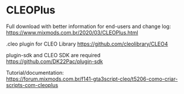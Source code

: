 # CLEOPlus
Full download with better information for end-users and change log:  
https://www.mixmods.com.br/2020/03/CLEOPlus.html  

.cleo plugin for CLEO Library
https://github.com/cleolibrary/CLEO4  

plugin-sdk and CLEO SDK are required  
https://github.com/DK22Pac/plugin-sdk

Tutorial/documentation:  
https://forum.mixmods.com.br/f141-gta3script-cleo/t5206-como-criar-scripts-com-cleoplus
